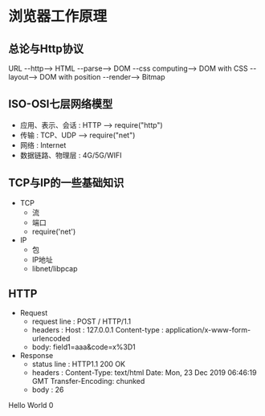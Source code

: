 # 浏览器工作原理
## 总论与Http协议
URL --http--> HTML --parse--> DOM --css computing--> DOM with CSS --layout--> DOM with position --render--> Bitmap
## ISO-OSI七层网络模型 
- 应用、表示、会话 : HTTP   -->  require("http")
- 传输 : TCP、UDP  -->  require("net")
- 网络 : Internet
- 数据链路、物理层 : 4G/5G/WIFI
## TCP与IP的一些基础知识
- TCP
  - 流
  - 端口
  - require('net')
- IP
  - 包
  - IP地址
  - libnet/libpcap
## HTTP
- Request
  - request line : 
POST / HTTP/1.1
  - headers : 
Host : 127.0.0.1
Content-type : application/x-www-form-urlencoded
  - body:
field1=aaa&code=x%3D1
- Response
  - status line :
HTTP1.1 200 OK
  - headers :
Content-Type:  text/html
Date: Mon, 23 Dec 2019 06:46:19 GMT
Transfer-Encoding: chunked
  - body :
26
<html><body> Hello World<body></html>
0